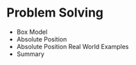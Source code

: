 # Problem Solving

- Box Model
- Absolute Position
- Absolute Position Real World Examples
- Summary
